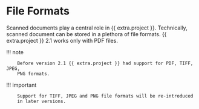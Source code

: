 # File Formats


Scanned documents play a central role in {{ extra.project }}.
Technically, scanned document can be stored in a plethora of file formats.
{{ extra.project }} 2.1 works only with PDF files.

!!! note

        Before version 2.1 {{ extra.project }} had support for PDF, TIFF, JPEG,
        PNG formats.

!!! important

        Support for TIFF, JPEG and PNG file formats will be re-introduced
        in later versions.